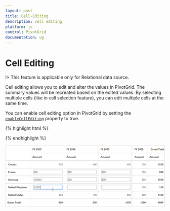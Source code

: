 ```yaml
---
layout: post
title: Cell-Editing
description: cell editing
platform: js
control: PivotGrid
documentation: ug
---
```


# Cell Editing

I> This feature is applicable only for Relational data source.

Cell editing allows you to edit and alter the values in PivotGrid. The summary values will be recreated based on the edited values. By selecting multiple cells (like in cell selection feature), you can edit multiple cells at the same time.
  
You can enable cell editing option in PivotGrid by setting the [`enableCellEditing`](/js/api/ejpivotgrid#members:enablecellediting) property to true.

{% highlight html %}

<script type="text/javascript">
    $(function() {
        $("#PivotGrid1").ejPivotGrid({
            //...
            enableCellEditing: true
        });
    });
</script>

{% endhighlight %}

![](Cell-Editing_images/celleditingclient.png)


